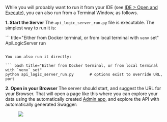 While you will probably want to run it from your IDE (see [IDE > Open and Execute](../IDE-Execute)), you can also run from a Terminal Window, as follows.

__1. Start the Server__
The `api_logic_server_run.py` file is executable.  The simplest way to run it is:

``` title="Either from Docker terminal, or from local terminal with `venv` set"
ApiLogicServer run
```

You can also run it directly:

``` bash title="Either from Docker terminal, or from local terminal with `venv` set"
python api_logic_server_run.py       # options exist to override URL, port
```

__2. Open in your Browser__
The server should start, and suggest the URL for your Browser.  That will open a page like this where you can explore your data using the automatically created [Admin app](../Working-with-the-Admin-App), and explore the API with automatically generated Swagger:

<figure><img src="https://github.com/valhuber/apilogicserver/wiki/images/ui-admin/admin-home.png?raw=true"></figure>

